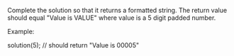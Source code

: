 Complete the solution so that it returns a formatted string. The return value should equal "Value is VALUE" where value is a 5 digit padded number.

Example:

solution(5); // should return "Value is 00005"